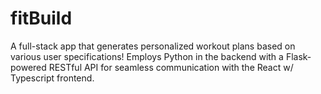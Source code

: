 # fitBuild

A full-stack app that generates personalized workout plans based on various user specifications!
Employs Python in the backend with a Flask-powered RESTful API for seamless communication with the React w/ Typescript frontend.
